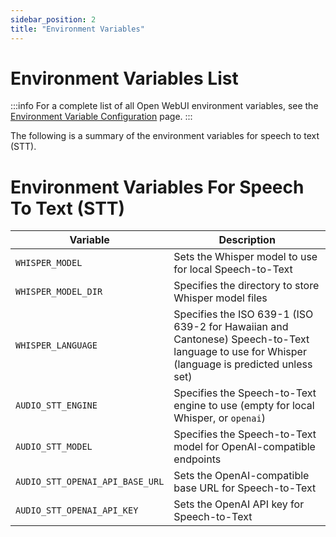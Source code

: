 ```yaml
---
sidebar_position: 2
title: "Environment Variables"
---
```



# Environment Variables List

:::info
For a complete list of all Open WebUI environment variables, see the [Environment Variable Configuration](https://docs.openwebui.com/getting-started/env-configuration) page.
:::

The following is a summary of the environment variables for speech to text (STT).

# Environment Variables For Speech To Text (STT)

| Variable | Description |
|----------|-------------|
| `WHISPER_MODEL` | Sets the Whisper model to use for local Speech-to-Text |
| `WHISPER_MODEL_DIR` | Specifies the directory to store Whisper model files |
| `WHISPER_LANGUAGE` | Specifies the ISO 639-1 (ISO 639-2 for Hawaiian and Cantonese) Speech-to-Text language to use for Whisper (language is predicted unless set) |
| `AUDIO_STT_ENGINE` | Specifies the Speech-to-Text engine to use (empty for local Whisper, or `openai`) |
| `AUDIO_STT_MODEL` | Specifies the Speech-to-Text model for OpenAI-compatible endpoints |
| `AUDIO_STT_OPENAI_API_BASE_URL` | Sets the OpenAI-compatible base URL for Speech-to-Text |
| `AUDIO_STT_OPENAI_API_KEY` | Sets the OpenAI API key for Speech-to-Text |

